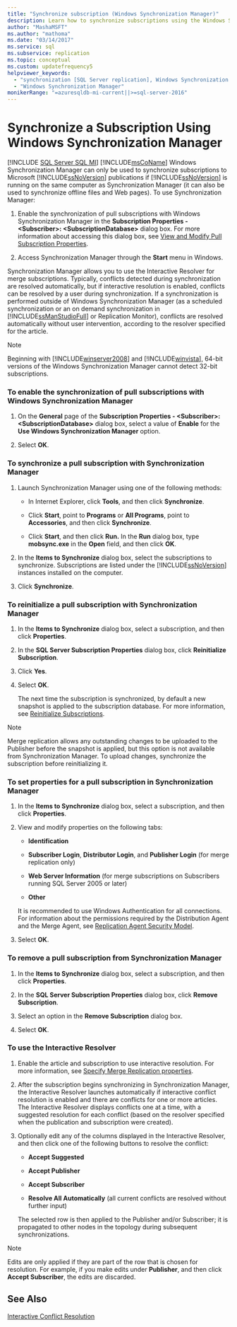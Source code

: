 ```yaml
---
title: "Synchronize subscription (Windows Synchronization Manager)"
description: Learn how to synchronize subscriptions using the Windows Synchronization Manager.
author: "MashaMSFT"
ms.author: "mathoma"
ms.date: "03/14/2017"
ms.service: sql
ms.subservice: replication
ms.topic: conceptual
ms.custom: updatefrequency5
helpviewer_keywords:
  - "synchronization [SQL Server replication], Windows Synchronization Manager"
  - "Windows Synchronization Manager"
monikerRange: "=azuresqldb-mi-current||>=sql-server-2016"
---
```

# Synchronize a Subscription Using Windows Synchronization Manager
[!INCLUDE [SQL Server SQL MI](../../includes/applies-to-version/sql-asdbmi.md)]
  [!INCLUDE[msCoName](../../includes/msconame-md.md)] Windows Synchronization Manager can only be used to synchronize subscriptions to Microsoft [!INCLUDE[ssNoVersion](../../includes/ssnoversion-md.md)] publications if [!INCLUDE[ssNoVersion](../../includes/ssnoversion-md.md)] is running on the same computer as Synchronization Manager (it can also be used to synchronize offline files and Web pages). To use Synchronization Manager:  
  
1.  Enable the synchronization of pull subscriptions with Windows Synchronization Manager in the **Subscription Properties - \<Subscriber>: \<SubscriptionDatabase>** dialog box. For more information about accessing this dialog box, see [View and Modify Pull Subscription Properties](../../relational-databases/replication/view-and-modify-pull-subscription-properties.md).  
  
2.  Access Synchronization Manager through the **Start** menu in Windows.  
  
 Synchronization Manager allows you to use the Interactive Resolver for merge subscriptions. Typically, conflicts detected during synchronization are resolved automatically, but if interactive resolution is enabled, conflicts can be resolved by a user during synchronization. If a synchronization is performed outside of Windows Synchronization Manager (as a scheduled synchronization or an on demand synchronization in [!INCLUDE[ssManStudioFull](../../includes/ssmanstudiofull-md.md)] or Replication Monitor), conflicts are resolved automatically without user intervention, according to the resolver specified for the article.  
  
> [!NOTE]  
>  Beginning with [!INCLUDE[winserver2008](../../includes/winserver2008-md.md)] and [!INCLUDE[winvista](../../includes/winvista-md.md)], 64-bit versions of the Windows Synchronization Manager cannot detect 32-bit subscriptions.  
  
### To enable the synchronization of pull subscriptions with Windows Synchronization Manager  
  
1.  On the **General** page of the **Subscription Properties - \<Subscriber>: \<SubscriptionDatabase>** dialog box, select a value of **Enable** for the **Use Windows Synchronization Manager** option.  
  
2.  Select **OK**.
  
### To synchronize a pull subscription with Synchronization Manager  
  
1.  Launch Synchronization Manager using one of the following methods:  
  
    -   In Internet Explorer, click **Tools**, and then click **Synchronize**.  
  
    -   Click **Start**, point to **Programs** or **All Programs**, point to **Accessories**, and then click **Synchronize**.  
  
    -   Click **Start**, and then click **Run.** In the **Run** dialog box, type **mobsync.exe** in the **Open** field, and then click **OK**.  
  
2.  In the **Items to Synchronize** dialog box, select the subscriptions to synchronize. Subscriptions are listed under the [!INCLUDE[ssNoVersion](../../includes/ssnoversion-md.md)] instances installed on the computer.  
  
3.  Click **Synchronize**.  
  
### To reinitialize a pull subscription with Synchronization Manager  
  
1.  In the **Items to Synchronize** dialog box, select a subscription, and then click **Properties**.  
  
2.  In the **SQL Server Subscription Properties** dialog box, click **Reinitialize Subscription**.  
  
3.  Click **Yes**.  
  
4.  Select **OK**.
  
     The next time the subscription is synchronized, by default a new snapshot is applied to the subscription database. For more information, see [Reinitialize Subscriptions](../../relational-databases/replication/reinitialize-subscriptions.md).  
  
> [!NOTE]  
>  Merge replication allows any outstanding changes to be uploaded to the Publisher before the snapshot is applied, but this option is not available from Synchronization Manager. To upload changes, synchronize the subscription before reinitializing it.  
  
### To set properties for a pull subscription in Synchronization Manager  
  
1.  In the **Items to Synchronize** dialog box, select a subscription, and then click **Properties**.  
  
2.  View and modify properties on the following tabs:  
  
    -   **Identification**  
  
    -   **Subscriber Login**, **Distributor Login**, and **Publisher Login** (for merge replication only)  
  
    -   **Web Server Information** (for merge subscriptions on Subscribers running SQL Server 2005 or later)  
  
    -   **Other**  
  
     It is recommended to use Windows Authentication for all connections. For information about the permissions required by the Distribution Agent and the Merge Agent, see [Replication Agent Security Model](../../relational-databases/replication/security/replication-agent-security-model.md).  
  
3.  Select **OK**.
  
### To remove a pull subscription from Synchronization Manager  
  
1.  In the **Items to Synchronize** dialog box, select a subscription, and then click **Properties**.  
  
2.  In the **SQL Server Subscription Properties** dialog box, click **Remove Subscription**.  
  
3.  Select an option in the **Remove Subscription** dialog box.  
  
4.  Select **OK**.
  
### To use the Interactive Resolver  
  
1.  Enable the article and subscription to use interactive resolution. For more information, see [Specify Merge Replication properties](../../relational-databases/replication/merge/specify-merge-replication-properties.md).  
  
2.  After the subscription begins synchronizing in Synchronization Manager, the Interactive Resolver launches automatically if interactive conflict resolution is enabled and there are conflicts for one or more articles. The Interactive Resolver displays conflicts one at a time, with a suggested resolution for each conflict (based on the resolver specified when the publication and subscription were created).  
  
3.  Optionally edit any of the columns displayed in the Interactive Resolver, and then click one of the following buttons to resolve the conflict:  
  
    -   **Accept Suggested**  
  
    -   **Accept Publisher**  
  
    -   **Accept Subscriber**  
  
    -   **Resolve All Automatically** (all current conflicts are resolved without further input)  
  
     The selected row is then applied to the Publisher and/or Subscriber; it is propagated to other nodes in the topology during subsequent synchronizations.  
  
> [!NOTE]  
>  Edits are only applied if they are part of the row that is chosen for resolution. For example, if you make edits under **Publisher**, and then click **Accept Subscriber**, the edits are discarded.  
  
## See Also  
 [Interactive Conflict Resolution](../../relational-databases/replication/merge/advanced-merge-replication-conflict-interactive-resolution.md)  
  
  
